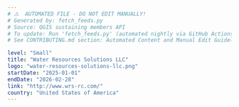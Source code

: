 ```yaml
---
# ⚠️  AUTOMATED FILE - DO NOT EDIT MANUALLY!
# Generated by: fetch_feeds.py
# Source: QGIS sustaining members API
# To update: Run 'fetch_feeds.py' (automated nightly via GitHub Actions)
# See CONTRIBUTING.md section: Automated Content and Manual Edit Guidelines

level: "Small"
title: "Water Resources Solutions LLC"
logo: "water-resources-solutions-llc.png"
startDate: "2025-01-01"
endDate: "2026-02-28"
link: "http://www.wrs-rc.com/"
country: "United States of America"
---
```

